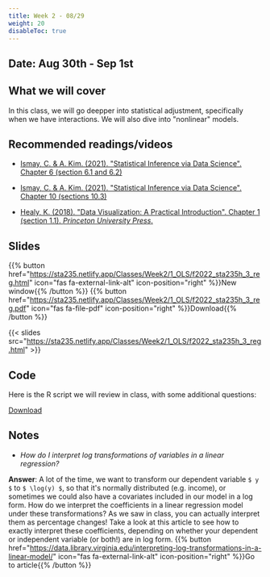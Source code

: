 ```yaml
---
title: Week 2 - 08/29
weight: 20
disableToc: true
---
```


## Date: Aug 30th - Sep 1st

## What we will cover

In this class, we will go deepper into statistical adjustment, specifically when we have interactions. We will also dive into "nonlinear" models.

## Recommended readings/videos

- [Ismay, C. & A. Kim. (2021). "Statistical Inference via Data Science". Chapter 6 (section 6.1 and 6.2)](https://moderndive.com/6-multiple-regression.html)

- [Ismay, C. & A. Kim. (2021). "Statistical Inference via Data Science". Chapter 10 (sections 10.3)](https://moderndive.com/10-inference-for-regression.html)

- [Healy, K. (2018). "Data Visualization: A Practical Introduction". Chapter 1 (section 1.1). *Princeton University Press*.](https://socviz.co/lookatdata.html)



## Slides

{{% button href="https://sta235.netlify.app/Classes/Week2/1_OLS/f2022_sta235h_3_reg.html" icon="fas fa-external-link-alt" icon-position="right" %}}New window{{% /button %}} {{% button href="https://sta235.netlify.app/Classes/Week2/1_OLS/f2022_sta235h_3_reg.pdf" icon="fas fa-file-pdf" icon-position="right" %}}Download{{% /button %}} 

{{< slides src="https://sta235.netlify.app/Classes/Week2/1_OLS/f2022_sta235h_3_reg.html" >}}


## Code
 
Here is the R script we will review in class, with some additional questions: 

<a onclick="ga('send', 'event', 'External-Link','click','code2','0','Link');" href="https://raw.githubusercontent.com/maibennett/sta235/main/exampleSite/content/Classes/Week2/1_OLS/code/f2022_sta235h_2_reg.R" target="_blank" class="btn btn-default">Download<i class="fas fa-code"></i></a> 


## Notes

- *How do I interpret log transformations of variables in a linear regression?*

**Answer**: A lot of the time, we want to transform our dependent variable `$ y $` to `$ \log(y) $`, so that it's normally distributed (e.g. income), or sometimes we could also have a covariates included in our model in a log form. How do we interpret the coefficients in a linear regression model under these transformations? As we saw in class, you can actually interpret them as percentage changes! Take a look at this article to see how to exactly interpret these coefficients, depending on whether your dependent or independent variable (or both!) are in log form. {{% button href="https://data.library.virginia.edu/interpreting-log-transformations-in-a-linear-model/" icon="fas fa-external-link-alt" icon-position="right" %}}Go to article{{% /button %}}

<!-- 
- *Do we need to standardize binary covariates?*

**Answer**: As we saw in class, the main problem with standardizing binary variables is that the interpretation becomes more complicated (e.g. what does "1 standard deviation increase" of the Bechdel test variable mean?). One way to address this would be to not standardize coefficients for indicators (be careful here when comparing effect sizes, though), or standardize variables as suggested by [Andrew Gelman](https://statmodeling.stat.columbia.edu/2010/04/12/a_question_abou_9/), where you can [divide all numeric variables by two standard deviations](http://www.stat.columbia.edu/~gelman/research/published/standardizing7.pdf) to make them comparable to the coefficients of binary variables (Note: we won't be doing that in this class, but the information is here if someone is curious about this). -->
